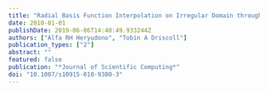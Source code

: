 ```yaml
---
title: "Radial Basis Function Interpolation on Irregular Domain through Conformal Transplantation"
date: 2010-01-01
publishDate: 2019-06-06T14:48:49.933244Z
authors: ["Alfa RH Heryudono", "Tobin A Driscoll"]
publication_types: ["2"]
abstract: ""
featured: false
publication: "*Journal of Scientific Computing*"
doi: "10.1007/s10915-010-9380-3"
---
```


